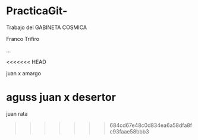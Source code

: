 # PracticaGit-
Trabajo del GABINETA COSMICA

Franco Trifiro





...





<<<<<<< HEAD



juan x amargo

aguss juan x desertor
=======
juan rata
>>>>>>> 684cd67e48c0d834ea6a58dfa8fc93faae58bbb3
